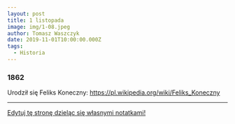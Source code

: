 ```yaml
---
layout: post
title: 1 listopada
image: img/1-08.jpeg
author: Tomasz Waszczyk
date: 2019-11-01T10:00:00.000Z
tags:
  - Historia
---
```


### 1862

Urodził się Feliks Koneczny: https://pl.wikipedia.org/wiki/Feliks_Koneczny

---

<a href="https://github.com/TomaszWaszczyk/historia.waszczyk.com/edit/master/src/content/november-1.md" target="_blank">Edytuj tę stronę dzieląc się własnymi notatkami!</a>
